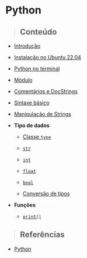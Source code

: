 # Python

> ## **Conteúdo**

- [Introdução](./introduction.md)

- [Instalação no Ubuntu 22.04](./instalation-ubuntu.md)

- [Python no terminal](./python-no-terminal.md)

- [Módulo](./core/module.md)

- [Comentários e DocStrings](./core/comments-and-docstrings.md)

- [Sintaxe básico](./sintaxe-basica.md)

- [Manipulação de Strings](./manipulacao-de-strings.md)

- **Tipo de dados**

  - [Classe `type`](./core/data-types/class-type.md)

  - [`str`](./core/data-types/str-type.md)

  - [`int`](./core/data-types/int-type.md)

  - [`float`](./core/data-types/float-type.md)

  - [`bool`](./core/data-types/bool-type.md)

  - [Conversão de tipos](./core/data-types/typecasting.md)

- **Funções**

  - [`print()`](./core/functions/print-function.md)

> ## **Referências**

- [Python](./references.md)
